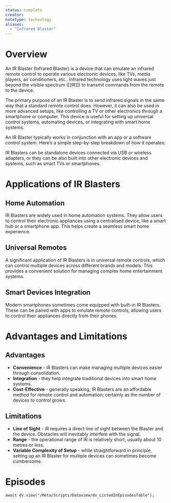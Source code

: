 ```yaml
---
status: complete
creator: 
notetype: technology
aliases:
  - "Infrared Blaster"
---
```

# Overview
An IR Blaster (Infrared Blaster) is a device that can emulate an infrared remote control to operate various electronic devices, like TVs, media players, air conditioners, etc.. Infrared technology uses light waves just beyond the visible spectrum ([[IR]]) to transmit commands from the remote to the device.

The primary purpose of an IR Blaster is to send infrared signals in the same way that a standard remote control does. However, it can also be used in more advanced setups, like controlling a TV or other electronics through a smartphone or computer. This device is useful for setting up universal control systems, automating devices, or integrating with smart home systems.

An IR Blaster typically works in conjunction with an app or a software control system. Here’s a simple step-by-step breakdown of how it operates:

IR Blasters can be standalone devices connected via USB or wireless adapters, or they can be also built into other electronic devices and systems, such as smart TVs or smartphones.

# Applications of IR Blasters

## Home Automation
IR Blasters are widely used in home automation systems. They allow users to control their electronic appliances using a centralised device, like a smart hub or a smartphone app. This helps create a seamless smart home experience.

## Universal Remotes
A significant application of IR Blasters is in universal remote controls, which can control multiple devices across different brands and models. This provides a convenient solution for managing complex home entertainment systems.

## Smart Devices Integration
Modern smartphones sometimes come equipped with built-in IR Blasters. These can be paired with apps to emulate remote controls, allowing users to control their appliances directly from their phones.

# Advantages and Limitations
## Advantages
- **Convenience** - iR Blasters can make managing multiple devices easier through consolidation.
- **Integration** - they help integrate traditional devices into smart home systems.
- **Cost-Effective** - generally speaking, IR Blasters are an affordable method for remote control and automation; certainly as the number of devices to control grows.

## Limitations
- **Line of Sight** - iR requires a direct line of sight between the Blaster and the device. Obstacles will inevitably interfere with the signal.
- **Range** - the operational range of IR is relatively short, usually about 10 metres or less.
- **Variable Complexity of Setup** - while straightforward in principle, setting up an IR Blaster for multiple devices can sometimes become cumbersome.


# Episodes
```dataviewjs
await dv.view("/Meta/Scripts/Dataview/dv_ListedInEpisodesTable");
```
